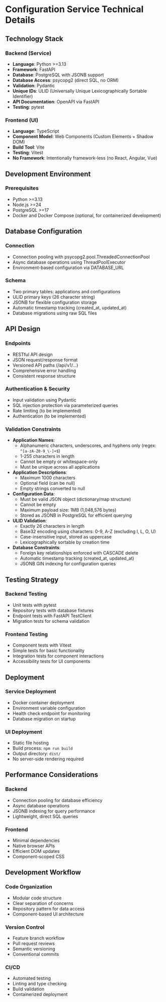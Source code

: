 # Configuration Service Technical Details

## Technology Stack

### Backend (Service)
- **Language**: Python >=3.13
- **Framework**: FastAPI
- **Database**: PostgreSQL with JSONB support
- **Database Access**: psycopg2 (direct SQL, no ORM)
- **Validation**: Pydantic
- **Unique IDs**: ULID (Universally Unique Lexicographically Sortable Identifier)
- **API Documentation**: OpenAPI via FastAPI
- **Testing**: pytest

### Frontend (UI)
- **Language**: TypeScript
- **Component Model**: Web Components (Custom Elements + Shadow DOM)
- **Build Tool**: Vite
- **Testing**: Vitest
- **No Framework**: Intentionally framework-less (no React, Angular, Vue)

## Development Environment

### Prerequisites
- Python >=3.13
- Node.js >=24
- PostgreSQL >=17
- Docker and Docker Compose (optional, for containerized development)

## Database Configuration

### Connection
- Connection pooling with psycopg2.pool.ThreadedConnectionPool
- Async database operations using ThreadPoolExecutor
- Environment-based configuration via DATABASE_URL

### Schema
- Two primary tables: applications and configurations
- ULID primary keys (26 character string)
- JSONB for flexible configuration storage
- Automatic timestamp tracking (created_at, updated_at)
- Database migrations using raw SQL files

## API Design

### Endpoints
- RESTful API design
- JSON request/response format
- Versioned API paths (/api/v1/...)
- Comprehensive error handling
- Consistent response structure

### Authentication & Security
- Input validation using Pydantic
- SQL injection protection via parameterized queries
- Rate limiting (to be implemented)
- Authentication (to be implemented)

### Validation Constraints
- **Application Names**: 
  - Alphanumeric characters, underscores, and hyphens only (regex: `^[a-zA-Z0-9_\-]+$`)
  - 1-255 characters in length
  - Cannot be empty or whitespace-only
  - Must be unique across all applications
- **Application Descriptions**: 
  - Maximum 1000 characters
  - Optional field (can be null)
  - Empty strings converted to null
- **Configuration Data**: 
  - Must be valid JSON object (dictionary/map structure)
  - Cannot be empty
  - Maximum payload size: 1MB (1,048,576 bytes)
  - Stored as JSONB in PostgreSQL for efficient querying
- **ULID Validation**: 
  - Exactly 26 characters in length
  - Base32 encoding using characters: 0-9, A-Z (excluding I, L, O, U)
  - Case-insensitive input, stored as uppercase
  - Lexicographically sortable by creation time
- **Database Constraints**: 
  - Foreign key relationships enforced with CASCADE delete
  - Automatic timestamp tracking (created_at, updated_at)
  - JSONB GIN indexing for configuration queries

## Testing Strategy

### Backend Testing
- Unit tests with pytest
- Repository tests with database fixtures
- Endpoint tests with FastAPI TestClient
- Migration tests for schema validation

### Frontend Testing
- Component tests with Vitest
- Simple tests for basic functionality
- Integration tests for component interactions
- Accessibility tests for UI components

## Deployment

### Service Deployment
- Docker container deployment
- Environment variable configuration
- Health check endpoint for monitoring
- Database migration on startup

### UI Deployment
- Static file hosting
- Build process: `npm run build`
- Output directory: `dist/`
- No server-side rendering required

## Performance Considerations

### Backend
- Connection pooling for database efficiency
- Async database operations
- JSONB indexing for query performance
- Lightweight, direct SQL queries

### Frontend
- Minimal dependencies
- Native browser APIs
- Efficient DOM updates
- Component-scoped CSS

## Development Workflow

### Code Organization
- Modular code structure
- Clear separation of concerns
- Repository pattern for data access
- Component-based UI architecture

### Version Control
- Feature branch workflow
- Pull request reviews
- Semantic versioning
- Conventional commits

### CI/CD
- Automated testing
- Linting and type checking
- Build validation
- Containerized deployment
